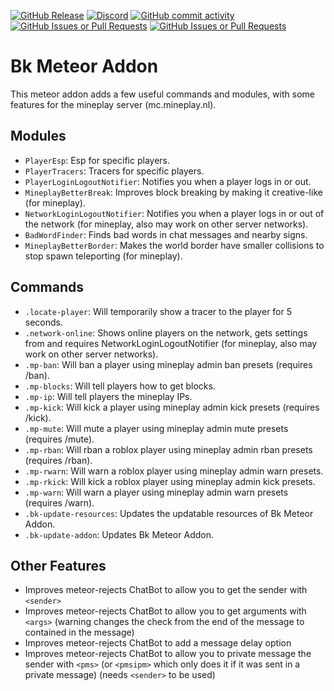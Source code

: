 [![GitHub Release](https://img.shields.io/github/v/release/Bknibb/bk-meteor-addon)](https://github.com/Bknibb/bk-meteor-addon/releases) [![Discord](https://img.shields.io/discord/1388788639516987563?logo=discord&color=7289DA)](https://discord.gg/3ErWyvPF4G) [![GitHub commit activity](https://img.shields.io/github/commit-activity/m/Bknibb/bk-meteor-addon)](https://github.com/Bknibb/bk-meteor-addon/commits/master/) [![GitHub Issues or Pull Requests](https://img.shields.io/github/issues/Bknibb/bk-meteor-addon)](https://github.com/Bknibb/bk-meteor-addon/issues) [![GitHub Issues or Pull Requests](https://img.shields.io/github/issues-pr/Bknibb/bk-meteor-addon)](https://github.com/Bknibb/bk-meteor-addon/pulls)
# Bk Meteor Addon

This meteor addon adds a few useful commands and modules, with some features for the mineplay server (mc.mineplay.nl).

## Modules

 - `PlayerEsp`: Esp for specific players.
 - `PlayerTracers`: Tracers for specific players.
 - `PlayerLoginLogoutNotifier`: Notifies you when a player logs in or out.
 - `MineplayBetterBreak`: Improves block breaking by making it creative-like (for mineplay).
 - `NetworkLoginLogoutNotifier`: Notifies you when a player logs in or out of the network (for mineplay, also may work on other server networks).
 - `BadWordFinder`: Finds bad words in chat messages and nearby signs.
 - `MineplayBetterBorder`: Makes the world border have smaller collisions to stop spawn teleporting (for mineplay).

## Commands

 - `.locate-player`: Will temporarily show a tracer to the player for 5 seconds.
 - `.network-online`: Shows online players on the network, gets settings from and requires NetworkLoginLogoutNotifier (for mineplay, also may work on other server networks).
 - `.mp-ban`: Will ban a player using mineplay admin ban presets (requires /ban).
 - `.mp-blocks`: Will tell players how to get blocks.
 - `.mp-ip`: Will tell players the mineplay IPs.
 - `.mp-kick`: Will kick a player using mineplay admin kick presets (requires /kick).
 - `.mp-mute`: Will mute a player using mineplay admin mute presets (requires /mute).
 - `.mp-rban`: Will rban a roblox player using mineplay admin rban presets (requires /rban).
 - `.mp-rwarn`: Will warn a roblox player using mineplay admin warn presets.
 - `.mp-rkick`: Will kick a roblox player using mineplay admin kick presets.
 - `.mp-warn`: Will warn a player using mineplay admin warn presets (requires /warn).
 - `.bk-update-resources`: Updates the updatable resources of Bk Meteor Addon.
 - `.bk-update-addon`: Updates Bk Meteor Addon.

## Other Features
 - Improves meteor-rejects ChatBot to allow you to get the sender with `<sender>`
 - Improves meteor-rejects ChatBot to allow you to get arguments with `<args>` (warning changes the check from the end of the message to contained in the message)
 - Improves meteor-rejects ChatBot to add a message delay option
 - Improves meteor-rejects ChatBot to allow you to private message the sender with `<pms>` (or `<pmsipm>` which only does it if it was sent in a private message) (needs `<sender>` to be used)
